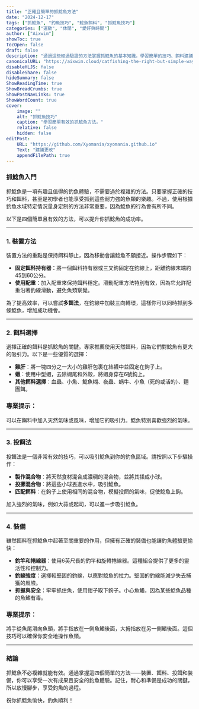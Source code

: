 ```yaml
---
title: "正確且簡單的抓鯰魚方法"
date: "2024-12-17"
tags: ["抓鯰魚", "釣魚技巧", "鯰魚餌料", "抓鯰魚技巧"]
categories: ["運動", "休閒", "愛好與時間"]
author: ["Aixwim"]
showToc: true
TocOpen: false
draft: false
description: "通過這些經過驗證的方法掌握抓鯰魚的基本知識。學習簡單的技巧、餌料建議和安全實踐，享受成功的釣魚冒險。"
canonicalURL: "https://aixwim.cloud/catfishing-the-right-but-simple-way"
disableHLJS: false
disableShare: false
hideSummary: false
ShowReadingTime: true
ShowBreadCrumbs: true
ShowPostNavLinks: true
ShowWordCount: true
cover:
    image: ""
    alt: "抓鯰魚技巧"
    caption: "學習簡單有效的抓鯰魚方法。"
    relative: false
    hidden: false
editPost:
    URL: "https://github.com/Xyomania/xyomania.github.io"
    Text: "建議更改"
    appendFilePath: true
---
```


### 抓鯰魚入門

抓鯰魚是一項有趣且值得的釣魚體驗，不需要過於複雜的方法。只要掌握正確的技巧和餌料，甚至是初學者也能享受抓到這些耐力強的魚類的樂趣。不過，使用根據釣魚水域特定情況量身定制的方法非常重要，因為鯰魚的行為會有所不同。

以下是四個簡單且有效的方法，可以提升你抓鯰魚的成功率。

---

### 1. 裝置方法

裝置方法的重點是保持餌料靜止，因為移動會讓鯰魚不願接近。操作步驟如下：

- **固定餌料持有器**：將一個餌料持有器或三叉鉤固定在釣線上，距離釣線末端約45到60公分。
- **使用配重**：加入配重來保持餌料穩定。滑動配重方法特別有效，因為它允許配重沿著釣線滑動，避免魚類察覺。

為了提高效率，可以嘗試**多餌法**，在釣線中加裝三向轉環，這樣你可以同時抓到多條鯰魚，增加成功機會。

---

### 2. 餌料選擇

選擇正確的餌料是抓鯰魚的關鍵。專家推薦使用天然餌料，因為它們對鯰魚有更大的吸引力。以下是一些優質的選擇：

- **雞肝**：將一塊四分之一大小的雞肝包裹在絲襪中並固定在鉤子上。
- **蝦**：使用中型蝦，去除蝦尾和外殼，將蝦身穿在6號鉤上。
- **其他餌料選擇**：血蟲、小魚、鯰魚糊、夜蟲、蜗牛、小魚（死的或活的）、麵團餌。

### 專業提示：
可以在餌料中加入天然氣味或風味，增加它的吸引力。鯰魚特別喜歡強烈的氣味。

---

### 3. 投餌法

投餌法是一個非常有效的技巧，可以吸引鯰魚到你的釣魚區域。請按照以下步驟操作：

- **製作混合物**：將天然食材混合成濃稠的混合物，並將其揉成小球。
- **投擲混合物**：將這些小球丟進水中，吸引鯰魚。
- **匹配餌料**：在鉤子上使用相同的混合物，模擬投餌的氣味，促使鯰魚上鉤。

加入強烈的氣味，例如大蒜或起司，可以進一步吸引鯰魚。

---

### 4. 裝備

雖然餌料在抓鯰魚中起著至關重要的作用，但擁有正確的裝備也能讓釣魚體驗更愉快：

- **釣竿和捲線器**：使用6英尺長的釣竿和旋轉捲線器。這種組合提供了更多的靈活性和控制力。
- **釣線強度**：選擇較堅固的釣線，以應對鯰魚的拉力。堅固的釣線能減少失去捕獲的風險。
- **抓握與安全**：牢牢抓住魚，使用鉗子取下鉤子。小心魚鰭，因為某些鯰魚品種的魚鰭有毒。

### 專業提示：
將手從魚尾滑向魚頭，將手指放在一側魚鰭後面，大拇指放在另一側鰭後面。這個技巧可以確保你安全地操作魚類。

---

### 結論

抓鯰魚不必複雜就能有效。通過掌握這四個簡單的方法——裝置、餌料、投餌和裝備，你可以享受一次有成果且安全的釣魚體驗。記住，耐心和準備是成功的關鍵，所以放慢腳步，享受釣魚的過程。

祝你抓鯰魚愉快，釣魚順利！
